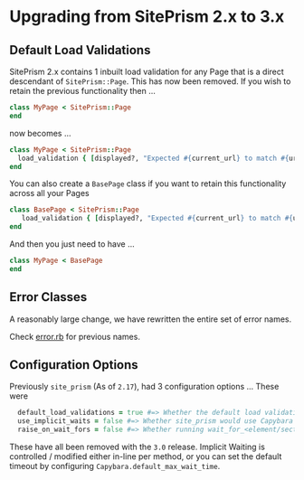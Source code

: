 # Upgrading from SitePrism 2.x to 3.x

## Default Load Validations

SitePrism 2.x contains 1 inbuilt load validation for any Page that is a
direct descendant of `SitePrism::Page`. This has now been removed.
If you wish to retain the previous functionality then ...

```ruby
class MyPage < SitePrism::Page
end
```

now becomes ...

```ruby
class MyPage < SitePrism::Page
  load_validation { [displayed?, "Expected #{current_url} to match #{url_matcher} but it did not."] }
end
```

You can also create a `BasePage` class if you want to retain this functionality
across all your Pages

```ruby
class BasePage < SitePrism::Page
   load_validation { [displayed?, "Expected #{current_url} to match #{url_matcher} but it did not."] }
end
```

And then you just need to have ...

```ruby
class MyPage < BasePage
end
```

## Error Classes

A reasonably large change, we have rewritten the entire set of error names.

Check [error.rb](https://github.com/natritmeyer/site_prism/blob/master/lib/site_prism/error.rb)
for previous names.

## Configuration Options

Previously `site_prism` (As of `2.17`), had 3 configuration options ...
These were

```ruby
  default_load_validations = true #=> Whether the default load validation for displayed? was set 
  use_implicit_waits = false #=> Whether site_prism would use Capybara's implicit waiting by default
  raise_on_wait_fors = false #=> Whether running wait_for_<element/section> methods that failed would crash
```

These have all been removed with the `3.0` release. Implicit Waiting is
controlled / modified either in-line per method, or you can set the default
timeout by configuring `Capybara.default_max_wait_time`.
